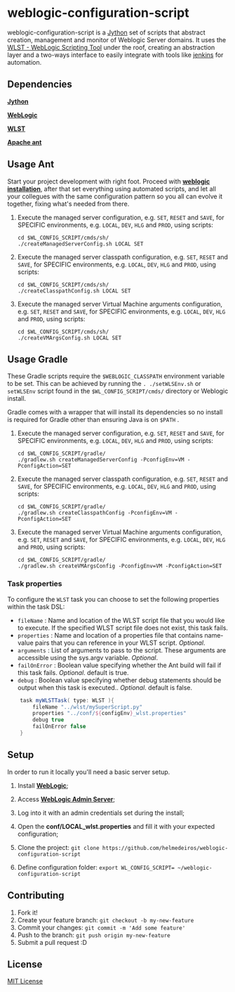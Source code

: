 # weblogic-configuration-script

weblogic-configuration-script is a [Jython](http://www.jython.org/) set of scripts that abstract creation, management and monitor of Weblogic Server domains. It uses the [WLST - WebLogic Scripting Tool](http://docs.oracle.com/cd/E15051_01/wls/docs103/config_scripting/using_WLST.html) under the roof, creating an abstraction layer and a two-ways interface to easily integrate with tools like [jenkins](http://jenkins-ci.org/) for automation.


## Dependencies

**[Jython](http://www.jython.org/)**

**[WebLogic](http://www.python.org/)**

**[WLST](http://docs.oracle.com/cd/E15051_01/wls/docs103/config_scripting/using_WLST.html)**

**[Apache ant](http://ant.apache.org/)**


## Usage Ant

Start your project development with right foot. Proceed with **[weblogic installation](http://onlineappsdba.com/index.php/2011/12/11/how-to-install-weblogic-12c-1211-on-mac/)**, after that set everything using automated scripts, and let all your collegues with the same configuration pattern so you all can evolve it together, fixing what's needed from there.

1. Execute the managed server configuration, e.g. ```SET```, ```RESET``` and ```SAVE```, for SPECIFIC environments, e.g. ```LOCAL```, ```DEV```, ```HLG``` and ```PROD```, using scripts:

	```shell
	cd $WL_CONFIG_SCRIPT/cmds/sh/
	./createManagedServerConfig.sh LOCAL SET
	```
2. Execute the managed server classpath configuration, e.g. ```SET```, ```RESET``` and ```SAVE```, for SPECIFIC environments, e.g. ```LOCAL```, ```DEV```, ```HLG``` and ```PROD```, using scripts:

	```shell
	cd $WL_CONFIG_SCRIPT/cmds/sh/
	./createClasspathConfig.sh LOCAL SET
	```	

3. Execute the managed server Virtual Machine arguments configuration, e.g. ```SET```, ```RESET``` and ```SAVE```, for SPECIFIC environments, e.g. ```LOCAL```, ```DEV```, ```HLG``` and ```PROD```, using scripts:

	```shell
	cd $WL_CONFIG_SCRIPT/cmds/sh/
	./createVMArgsConfig.sh LOCAL SET
	```	
	
## Usage Gradle

These Gradle scripts require the ```$WEBLOGIC_CLASSPATH``` environment variable to be set. This can be achieved by running the ```. ./setWLSEnv.sh``` or ```setWLSEnv``` script found in the ```$WL_CONFIG_SCRIPT/cmds/``` directory or Weblogic install.

Gradle comes with a wrapper that will install its dependencies so no install is required for Gradle other than ensuring Java is on ```$PATH``` .

1. Execute the managed server configuration, e.g. ```SET```, ```RESET``` and ```SAVE```, for SPECIFIC environments, e.g. ```LOCAL```, ```DEV```, ```HLG``` and ```PROD```, using scripts:

	```shell
	cd $WL_CONFIG_SCRIPT/gradle/
	./gradlew.sh createManagedServerConfig -PconfigEnv=VM -PconfigAction=SET
	```
2. Execute the managed server classpath configuration, e.g. ```SET```, ```RESET``` and ```SAVE```, for SPECIFIC environments, e.g. ```LOCAL```, ```DEV```, ```HLG``` and ```PROD```, using scripts:

	```shell
	cd $WL_CONFIG_SCRIPT/gradle/
	./gradlew.sh createClasspathConfig -PconfigEnv=VM -PconfigAction=SET
	```	

3. Execute the managed server Virtual Machine arguments configuration, e.g. ```SET```, ```RESET``` and ```SAVE```, for SPECIFIC environments, e.g. ```LOCAL```, ```DEV```, ```HLG``` and ```PROD```, using scripts:

	```shell
	cd $WL_CONFIG_SCRIPT/gradle/
	./gradlew.sh createVMArgsConfig -PconfigEnv=VM -PconfigAction=SET
	```	
	
### Task properties
To configure the `WLST` task you can choose to set the following properties within the task DSL:

* `fileName` : Name and location of the WLST script file that you would like to execute. If the specified WLST script file does not exist, this task fails.
* `properties` : Name and location of a properties file that contains name-value pairs that you can reference in your WLST script. *Optional*.
* `arguments` : List of arguments to pass to the script. These arguments are accessible using the sys.argv variable. *Optional*.
* `failOnError` : Boolean value specifying whether the Ant build will fail if this task fails. *Optional*. default is true.
* `debug` : Boolean value specifying whether debug statements should be output when this task is executed.. *Optional*. default is false.

```groovy
    task myWLSTTask( type: WLST ){
        fileName "../wlst/mySuperScript.py"
        properties "../conf/${configEnv}_wlst.properties" 
        debug true
        failOnError false
    }
```

## Setup

In order to run it locally you'll need a basic server setup.

1. Install **[WebLogic](http://onlineappsdba.com/index.php/2011/12/11/how-to-install-weblogic-12c-1211-on-mac/)**;

2. Access **[WebLogic Admin Server](http://localhost:7001/console)**;

3. Log into it with an admin credentials set during the install;

4. Open the **conf/LOCAL_wlst.properties** and fill it with your expected configuration;

5. Clone the project: ```git clone https://github.com/helmedeiros/weblogic-configuration-script```

6. Define configuration folder:	```export WL_CONFIG_SCRIPT= ~/weblogic-configuration-script```


## Contributing

1. Fork it!
2. Create your feature branch: ```git checkout -b my-new-feature```
3. Commit your changes: ```git commit -m 'Add some feature'```
4. Push to the branch: ```git push origin my-new-feature```
5. Submit a pull request :D


## License

[MIT License](http://opensource.org/licenses/MIT)
